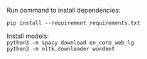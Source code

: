 Run command to install dependencies:

`pip install --requirement requirements.txt`

Install models:  
`python3 -m spacy download en_core_web_lg`  
`python3 -m nltk.downloader wordnet`

